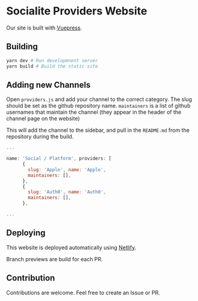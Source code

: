 # Socialite Providers Website

Our site is built with [Vuepress](https://vuepress.vuejs.org/). 


## Building

```bash
yarn dev # Run developmnent server
yarn build # Build the static site
```

## Adding new Channels

Open `providers.js` and add your channel to the correct category. The slug should be set as the github repository name.
`maintainers` is a list of github usernames that maintain the channel (they appear in the header of the channel page on the website)

This will add the channel to the sidebar, and pull in the `README.md` from the repository during the build. 

```js
...

name: 'Social / Platform', providers: [
      {
        slug: 'Apple', name: 'Apple',
        maintainers: [],
      },
      {
        slug: 'Auth0', name: 'Auth0',
        maintainers: [],
      },

...
```


## Deploying
This website is deployed automatically using [Netlify](https://app.netlify.com).
   
Branch previews are build for each PR.

## Contribution

Contributions are welcome. Feel free to create an Issue or PR.
